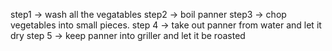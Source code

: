 step1 -> wash all the vegatables
step2 -> boil panner
step3 -> chop vegetables into small pieces.
step 4 -> take out panner from water and let it dry 
step 5 -> keep panner into griller and let it be roasted 
